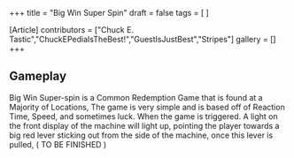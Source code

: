 +++
title = "Big Win Super Spin"
draft = false
tags = [ ]

[Article]
contributors = ["Chuck E. Tastic","ChuckEPediaIsTheBest!","GuestIsJustBest","Stripes"]
gallery = []
+++
##  Gameplay ## 
Big Win Super-spin is a Common Redemption Game that is found at a Majority of Locations, The game is very simple and is based off of Reaction Time, Speed, and sometimes luck. When the game is triggered. A light on the front display of the machine will light up, pointing the player towards a big red lever sticking out from the side of the machine, once this lever is pulled, ( TO BE FINISHED )